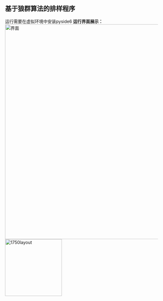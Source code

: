 ## 基于狼群算法的排样程序
运行需要在虚拟环境中安装pyside6
**运行界面展示：**
<img width="707" alt="界面" src="https://github.com/user-attachments/assets/69071546-27df-489d-9893-d053bc841ad4" />
<img width="187" alt="1750layout" src="https://github.com/user-attachments/assets/e55fc78a-127b-47cd-970e-39d1c46a61b7" />

